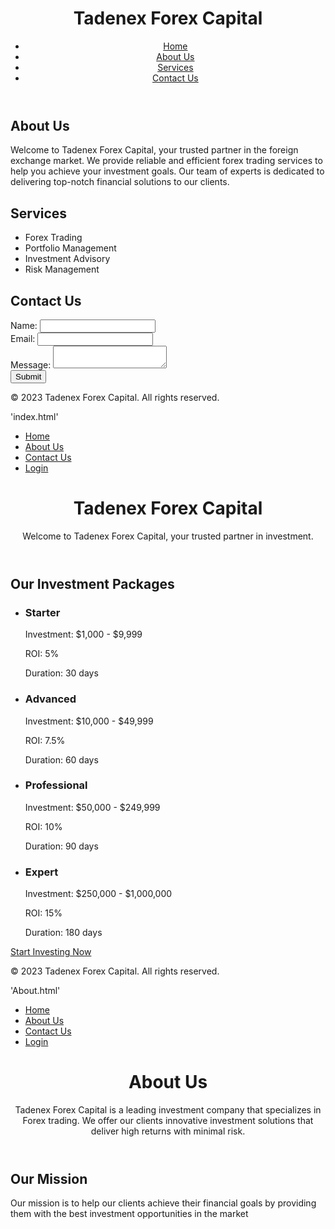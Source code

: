 <!DOCTYPE html>
<html>
  <head>
    <title>Tadenex Forex Capital</title>
  </head>
  <body>
    <header>
      <h1>Tadenex Forex Capital</h1>
      <nav>
        <ul>
          <li><a href="#">Home</a></li>
          <li><a href="#">About Us</a></li>
          <li><a href="#">Services</a></li>
          <li><a href="#">Contact Us</a></li>
        </ul>
      </nav>
    </header>
    <main>
      <section>
        <h2>About Us</h2>
        <p>Welcome to Tadenex Forex Capital, your trusted partner in the foreign exchange market. We provide reliable and efficient forex trading services to help you achieve your investment goals. Our team of experts is dedicated to delivering top-notch financial solutions to our clients.</p>
      </section>
      <section>
        <h2>Services</h2>
        <ul>
          <li>Forex Trading</li>
          <li>Portfolio Management</li>
          <li>Investment Advisory</li>
          <li>Risk Management</li>
        </ul>
      </section>
      <section>
        <h2>Contact Us</h2>
        <form>
          <label for="name">Name:</label>
          <input type="text" id="name" name="name"><br>
          <label for="email">Email:</label>
          <input type="email" id="email" name="email"><br>
          <label for="message">Message:</label>
          <textarea id="message" name="message"></textarea><br>
          <input type="submit" value="Submit">
        </form>
      </section>
    </main>
    <footer>
      <p>&copy; 2023 Tadenex Forex Capital. All rights reserved.</p>
    </footer>
  </body>
</html>
 'index.html'
<html>
  <head>
    <title>Tadenex Forex Capital - Home</title>
    <link rel="stylesheet" type="text/css" href="style.css">
  </head>
  <body>
    <nav>
      <ul>
        <li><a href="index.html">Home</a></li>
        <li><a href="about.html">About Us</a></li>
        <li><a href="contact.html">Contact Us</a></li>
        <li><a href="login.html">Login</a></li>
      </ul>
    </nav>
    <header>
      <h1>Tadenex Forex Capital</h1>
      <p>Welcome to Tadenex Forex Capital, your trusted partner in investment.</p>
    </header>
    <main>
      <h2>Our Investment Packages</h2>
      <ul>
        <li>
          <h3>Starter</h3>
          <p>Investment: $1,000 - $9,999</p>
          <p>ROI: 5%</p>
          <p>Duration: 30 days</p>
        </li>
        <li>
          <h3>Advanced</h3>
          <p>Investment: $10,000 - $49,999</p>
          <p>ROI: 7.5%</p>
          <p>Duration: 60 days</p>
        </li>
        <li>
          <h3>Professional</h3>
          <p>Investment: $50,000 - $249,999</p>
          <p>ROI: 10%</p>
          <p>Duration: 90 days</p>
        </li>
        <li>
          <h3>Expert</h3>
          <p>Investment: $250,000 - $1,000,000</p>
          <p>ROI: 15%</p>
          <p>Duration: 180 days</p>
        </li>
      </ul>
      <a href="login.html" class="cta-button">Start Investing Now</a>
    </main>
    <footer>
      <p>&copy; 2023 Tadenex Forex Capital. All rights reserved.</p>
    </footer>
  </body>
</html>

'About.html'
<html>
  <head>
    <title>Tadenex Forex Capital - About Us</title>
    <link rel="stylesheet" type="text/css" href="style.css">
  </head>
  <body>
    <nav>
      <ul>
        <li><a href="index.html">Home</a></li>
        <li><a href="about.html">About Us</a></li>
        <li><a href="contact.html">Contact Us</a></li>
        <li><a href="login.html">Login</a></li>
      </ul>
    </nav>
    <header>
      <h1>About Us</h1>
      <p>Tadenex Forex Capital is a leading investment company that specializes in Forex trading. We offer our clients innovative investment solutions that deliver high returns with minimal risk.</p>
    </header>
    <main>
      <h2>Our Mission</h2>
      <p>Our mission is to help our clients achieve their financial goals by providing them with the best investment opportunities in the market

